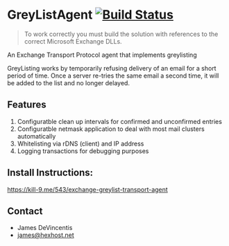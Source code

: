 GreyListAgent [![Build Status](https://travis-ci.org/jmdevince/GreylistAgent.png?branch=master)](https://travis-ci.org/jmdevince/GreylistAgent)
==================

> To work correctly you must build the solution with references to 
> the correct Microsoft Exchange DLLs.

An Exchange Transport Protocol agent that implements greylisting

GreyListing works by temporarily refusing delivery of an email for a short period of time.
Once a server re-tries the same email a second time, it will be added to the list and no longer delayed.


Features
-----
1. Configuratble clean up intervals for confirmed and unconfirmed entries
2. Configuratble netmask application to deal with most mail clusters automatically
3. Whitelisting via rDNS (client) and IP address
4. Logging transactions for debugging purposes


Install Instructions:
-----
https://kill-9.me/543/exchange-greylist-transport-agent


Contact
-----
- James DeVincentis
- james@hexhost.net
